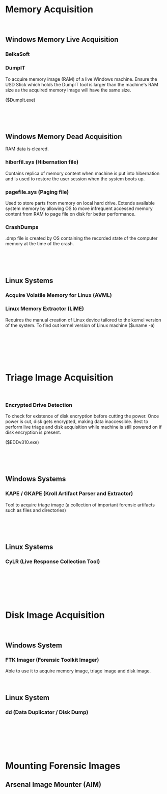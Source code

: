 # Memory Acquisition

<br>

## Windows Memory Live Acquisition

### BelkaSoft

### DumpIT
To acquire memory image (RAM) of a live Windows machine.
Ensure the USD Stick which holds the DumpIT tool is larger than the machine's RAM size as the acquired memory image will have the same size.

($DumpIt.exe)

<br>
<br>
<br>

## Windows Memory Dead Acquisition
RAM data is cleared.

### hiberfil.sys (Hibernation file)
Contains replica of memory content when machine is put into hibernation and is used to restore the user session when the system boots up.

### pagefile.sys (Paging file)
Used to store parts from memory on local hard drive.
Extends available system memory by allowing OS to move infrequent accessed memory content from RAM to page file on disk for better performance.

### CrashDumps
.dmp file is created by OS containing the recorded state of the computer memory at the time of the crash.

<br>
<br>
<br>

## Linux Systems 

### Acquire Volatile Memory for Linux (AVML)

### Linux Memory Extractor (LiME)
Requires the manual creation of Linux device tailored to the kernel version of the system.
To find out kernel version of Linux machine ($uname -a)

<br>
<br>
<br>
<br>
<br>

# Triage Image Acquisition

<br>

### Encrypted Drive Detection
To check for existence of disk encryption before cutting the power. Once power is cut, disk gets encrypted, making data inaccessible.
Best to perform live triage and disk acquisition while machine is still powered on if disk encryption is present.

($EDDv310.exe)

<br>
<br>
<br>

## Windows Systems 

### KAPE / GKAPE (Kroll Artifact Parser and Extractor)
Tool to acquire triage image (a collection of important forensic artifacts such as files and directories)

<br>
<br>
<br>

## Linux Systems 

### CyLR (Live Response Collection Tool)

<br>
<br>
<br>
<br>
<br>

# Disk Image Acquisition

<br>

## Windows System 

### FTK Imager (Forensic Toolkit Imager)
Able to use it to acquire memory image, triage image and disk image.
<br>
<br>
<br>

## Linux System 

### dd (Data Duplicator / Disk Dump)

<br>
<br>
<br>
<br>
<br>

# Mounting Forensic Images

## Arsenal Image Mounter (AIM)
